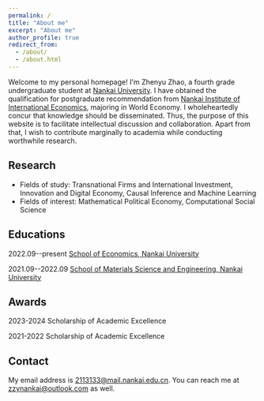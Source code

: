 ```yaml
---
permalink: /
title: "About me"
excerpt: "About me"
author_profile: true
redirect_from: 
  - /about/
  - /about.html
---
```


Welcome to my personal homepage! I'm Zhenyu Zhao, a fourth grade undergraduate student at [Nankai University](https://www.nankai.edu.cn/). I have obtained the qualification for postgraduate recommendation from [Nankai Institute of International Economics](https://nkiie.nankai.edu.cn/main.htm), majoring in World Economy. I wholeheartedly concur that knowledge should be disseminated. Thus, the purpose of this website is to facilitate intellectual discussion and collaboration. Apart from that, I wish to contribute marginally to academia while conducting worthwhile research.

Research
------
- Fields of study: Transnational Firms and International Investment, Innovation and Digital Economy, Causal Inference and Machine Learning
- Fields of interest: Mathematical Political Economy, Computational Social Science

Educations
------
2022.09--present [School of Economics, Nankai University](https://economics.nankai.edu.cn/)  

2021.09--2022.09 [School of Materials Science and Engineering, Nankai University](https://mse.nankai.edu.cn/)

Awards
------
2023-2024 Scholarship of Academic Excellence

2021-2022 Scholarship of Academic Excellence

Contact
------
My email address is <2113133@mail.nankai.edu.cn>. You can reach me at <zzynankai@outlook.com> as well.

